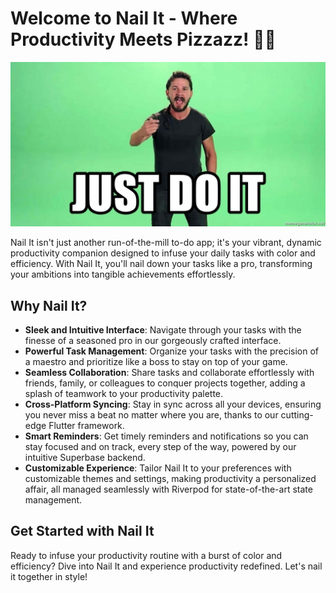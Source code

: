 # Welcome to Nail It - Where Productivity Meets Pizzazz! 💅🎉

[![Cover Pic](./lib/assets/pics/just_do_it.jpeg)](#)

Nail It isn't just another run-of-the-mill to-do app; it's your vibrant, dynamic productivity companion designed to infuse your daily tasks with color and efficiency. With Nail It, you'll nail down your tasks like a pro, transforming your ambitions into tangible achievements effortlessly.

## Why Nail It?

- **Sleek and Intuitive Interface**: Navigate through your tasks with the finesse of a seasoned pro in our gorgeously crafted interface.
- **Powerful Task Management**: Organize your tasks with the precision of a maestro and prioritize like a boss to stay on top of your game.
- **Seamless Collaboration**: Share tasks and collaborate effortlessly with friends, family, or colleagues to conquer projects together, adding a splash of teamwork to your productivity palette.
- **Cross-Platform Syncing**: Stay in sync across all your devices, ensuring you never miss a beat no matter where you are, thanks to our cutting-edge Flutter framework.
- **Smart Reminders**: Get timely reminders and notifications so you can stay focused and on track, every step of the way, powered by our intuitive Superbase backend.
- **Customizable Experience**: Tailor Nail It to your preferences with customizable themes and settings, making productivity a personalized affair, all managed seamlessly with Riverpod for state-of-the-art state management.

## Get Started with Nail It

Ready to infuse your productivity routine with a burst of color and efficiency? Dive into Nail It and experience productivity redefined. Let's nail it together in style!
